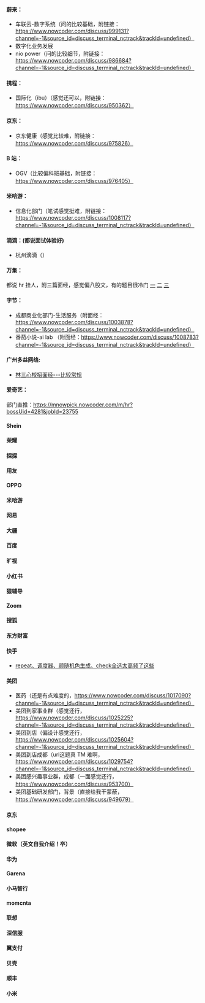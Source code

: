 #### 蔚来：
- 车联云-数字系统（问的比较基础，附链接：https://www.nowcoder.com/discuss/999131?channel=-1&source_id=discuss_terminal_nctrack&trackId=undefined）
- 数字化业务发展
- nio power（问的比较细节，附链接：https://www.nowcoder.com/discuss/986684?channel=-1&source_id=discuss_terminal_nctrack&trackId=undefined）

#### 携程：
- 国际化（ibu）（感觉还可以，附链接：https://www.nowcoder.com/discuss/950362）

#### 京东：
- 京东健康（感觉比较难，附链接：https://www.nowcoder.com/discuss/975826）

#### B 站：
- OGV（比较偏科班基础，附链接：https://www.nowcoder.com/discuss/976405）

#### 米哈游：
- 信息化部门（笔试感觉挺难，附链接：https://www.nowcoder.com/discuss/1008117?channel=-1&source_id=discuss_terminal_nctrack&trackId=undefined）

#### 滴滴：(都说面试体验好)
- 杭州滴滴（）

#### 万集：
都说 hr 挂人，附三篇面经，感觉偏八股文，有的题目很冷门
[一](https://www.nowcoder.com/discuss/994431?channel=-1&source_id=discuss_terminal_nctrack&trackId=undefined)
[二](https://www.nowcoder.com/discuss/988905?channel=-1&source_id=discuss_terminal_nctrack&trackId=undefined)
[三](https://www.nowcoder.com/discuss/999031?channel=-1&source_id=discuss_terminal_nctrack&trackId=undefined)

#### 字节：
- 成都商业化部门-生活服务（附面经：https://www.nowcoder.com/discuss/1003878?channel=-1&source_id=discuss_terminal_nctrack&trackId=undefined）
- 番茄小说-ai lab （附面经：https://www.nowcoder.com/discuss/1008783?channel=-1&source_id=discuss_terminal_nctrack&trackId=undefined）

#### 广州多益网络:
- [林三心校招面经---比较常规](https://mp.weixin.qq.com/s/O2OJqPGkFkhhwjH-Pp8O_A)

#### 爱奇艺：
部门直推：https://mnowpick.nowcoder.com/m/hr?bossUid=4281&jobId=23755

#### Shein

#### 荣耀

#### 探探

#### 用友

#### OPPO

#### 米哈游

#### 网易

#### 大疆

#### 百度

#### 旷视

#### 小红书

#### 猿辅导

#### Zoom

#### 搜狐

#### 东方财富

#### 快手
- [repeat、调度器、颜随机色生成、check全选太高频了这些](https://www.nowcoder.com/discuss/821047)

#### 美团
- 医药（还是有点难度的，https://www.nowcoder.com/discuss/1017090?channel=-1&source_id=discuss_terminal_nctrack&trackId=undefined）
- 美团到家事业群（感觉还行，https://www.nowcoder.com/discuss/1025225?channel=-1&source_id=discuss_terminal_nctrack&trackId=undefined）
- 美团到店（偏设计感觉还行，https://www.nowcoder.com/discuss/1025604?channel=-1&source_id=discuss_terminal_nctrack&trackId=undefined）
- 美团到店成都（url这题真 TM 难啊，https://www.nowcoder.com/discuss/1029754?channel=-1&source_id=discuss_terminal_nctrack&trackId=undefined）
- 美团感兴趣事业群，成都（一面感觉还行，https://www.nowcoder.com/discuss/953700）
- 美团基础研发部门，背景（直接给我干蒙蔽，https://www.nowcoder.com/discuss/949679）

#### 京东

#### shopee

#### 微软（英文自我介绍！卒）

#### 华为

#### Garena

#### 小马智行

#### momcnta

#### 联想

#### 深信服

#### 翼支付

#### 贝壳

#### 顺丰

#### 小米